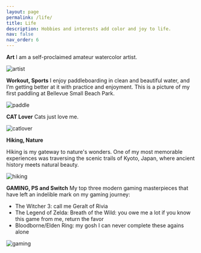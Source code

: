 ```yaml
---
layout: page
permalink: /life/
title: Life
description: Hobbies and interests add color and joy to life.
nav: false
nav_order: 6
---
```


**Art**
I am a self-proclaimed amateur watercolor artist.

<div class="row">
    <div class="col-sm mt-3 mt-md-0">
        <img src="{{ '/assets/img/5art.jpg' | relative_url }}" alt="artist" class="img-fluid rounded z-depth-1" style="max-width: 60%;">
    </div>
</div>

**Workout, Sports** 
I enjoy paddleboarding in clean and beautiful water, and I’m getting better at it with practice and enjoyment. This is a picture of my first paddling at Bellevue Small Beach Park.

<div class="row">
    <div class="col-sm mt-3 mt-md-0">
        <img src="{{ '/assets/img/1paddle.jpg' | relative_url }}" alt="paddle" class="img-fluid rounded z-depth-1" style="max-width: 60%;">
    </div>
</div>

**CAT Lover**
Cats just love me.

<div class="row">
    <div class="col-sm mt-3 mt-md-0">
        <img src="{{ '/assets/img/3cat.jpg' | relative_url }}" alt="catlover" class="img-fluid rounded z-depth-1" style="max-width: 60%;">
    </div>
</div>

**Hiking, Nature**

Hiking is my gateway to nature's wonders. One of my most memorable experiences was traversing the scenic trails of Kyoto, Japan, where ancient history meets natural beauty.

<div class="row">
    <div class="col-sm mt-3 mt-md-0">
        <img src="{{ '/assets/img/2hiking.jpg' | relative_url }}" alt="hiking" class="img-fluid rounded z-depth-1" style="max-width: 60%;">
    </div>
</div>

**GAMING, PS and Switch**
My top three modern gaming masterpieces that have left an indelible mark on my gaming journey:
- The Witcher 3: call me Geralt of Rivia
- The Legend of Zelda: Breath of the Wild: you owe me a lot if you know this game from me, return the favor
- Bloodborne/Elden Ring: my gosh I can never complete these agains alone

<div class="row">
    <div class="col-sm mt-3 mt-md-0">
        <img src="{{ '/assets/img/4game.jpg' | relative_url }}" alt="gaming" class="img-fluid rounded z-depth-1" style="max-width: 70%;">
    </div>
</div>
